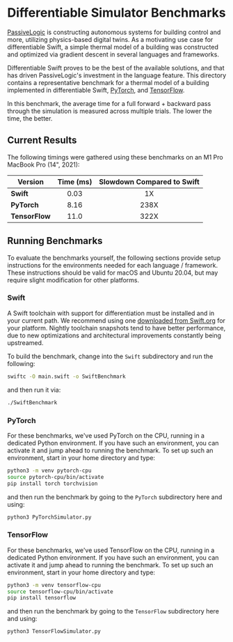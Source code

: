 # Differentiable Simulator Benchmarks

[PassiveLogic](https://passivelogic.com) is constructing autonomous systems for building control and
more, utilizing physics-based digital twins. As a motivating use case for differentiable Swift, a
simple thermal model of a building was constructed and optimized via gradient descent in several
languages and frameworks.

Differentiable Swift proves to be the best of the available solutions, and that has driven
PassiveLogic's investment in the language feature. This directory contains a representative benchmark
for a thermal model of a building implemented in differentiable Swift,
[PyTorch](https://pytorch.org), and [TensorFlow](https://www.tensorflow.org).

In this benchmark, the average time for a full forward + backward pass through the simulation is 
measured across multiple trials. The lower the time, the better.

## Current Results

The following timings were gathered using these benchmarks on an M1 Pro MacBook Pro (14", 2021):

| **Version** | **Time (ms)** | **Slowdown Compared to Swift** |
|---|:---:|:---:|
| **Swift** | 0.03 | 1X |
| **PyTorch** | 8.16 | 238X |
| **TensorFlow** | 11.0 | 322X |

## Running Benchmarks

To evaluate the benchmarks yourself, the following sections provide setup instructions for the
environments needed for each language / framework. These instructions should be valid for macOS and
Ubuntu 20.04, but may require slight modification for other platforms.

### Swift

A Swift toolchain with support for differentiation must be installed and in your current path. We 
recommend using one [downloaded from Swift.org](https://www.swift.org/download/) for your platform. 
Nightly toolchain snapshots tend to have better performance, due to new optimizations and 
architectural improvements constantly being upstreamed.

To build the benchmark, change into the `Swift` subdirectory and run the following:

```bash
swiftc -O main.swift -o SwiftBenchmark
```

and then run it via:

```bash
./SwiftBenchmark 
```

### PyTorch

For these benchmarks, we've used PyTorch on the CPU, running in a dedicated Python environment. If
you have such an environment, you can activate it and jump ahead to running the benchmark. To
set up such an environment, start in your home directory and type:

```bash
python3 -m venv pytorch-cpu
source pytorch-cpu/bin/activate
pip install torch torchvision
```

and then run the benchmark by going to the `PyTorch` subdirectory here and using:

```bash
python3 PyTorchSimulator.py
```

### TensorFlow

For these benchmarks, we've used TensorFlow on the CPU, running in a dedicated Python environment. If
you have such an environment, you can activate it and jump ahead to running the benchmark. To
set up such an environment, start in your home directory and type:

```bash
python3 -m venv tensorflow-cpu
source tensorflow-cpu/bin/activate
pip install tensorflow
```

and then run the benchmark by going to the `TensorFlow` subdirectory here and using:

```bash
python3 TensorFlowSimulator.py
```
